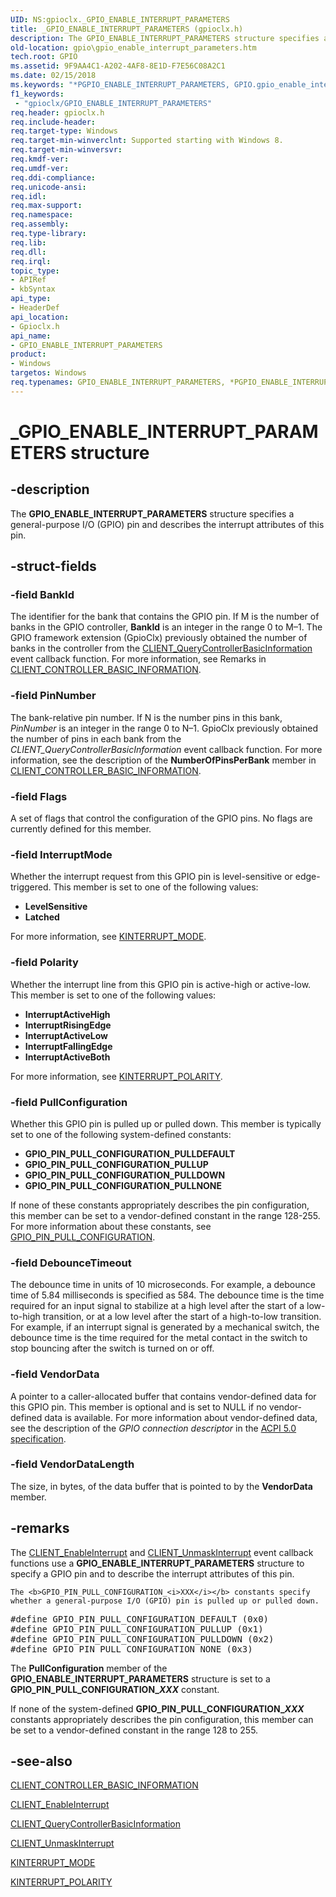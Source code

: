 ```yaml
---
UID: NS:gpioclx._GPIO_ENABLE_INTERRUPT_PARAMETERS
title: _GPIO_ENABLE_INTERRUPT_PARAMETERS (gpioclx.h)
description: The GPIO_ENABLE_INTERRUPT_PARAMETERS structure specifies a general-purpose I/O (GPIO) pin and describes the interrupt attributes of this pin.
old-location: gpio\gpio_enable_interrupt_parameters.htm
tech.root: GPIO
ms.assetid: 9F9AA4C1-A202-4AF8-8E1D-F7E56C08A2C1
ms.date: 02/15/2018
ms.keywords: "*PGPIO_ENABLE_INTERRUPT_PARAMETERS, GPIO.gpio_enable_interrupt_parameters, GPIO_ENABLE_INTERRUPT_PARAMETERS, GPIO_ENABLE_INTERRUPT_PARAMETERS structure [Parallel Ports], PGPIO_ENABLE_INTERRUPT_PARAMETERS, PGPIO_ENABLE_INTERRUPT_PARAMETERS structure pointer [Parallel Ports], _GPIO_ENABLE_INTERRUPT_PARAMETERS, gpioclx/GPIO_ENABLE_INTERRUPT_PARAMETERS, gpioclx/PGPIO_ENABLE_INTERRUPT_PARAMETERS"
f1_keywords:
 - "gpioclx/GPIO_ENABLE_INTERRUPT_PARAMETERS"
req.header: gpioclx.h
req.include-header: 
req.target-type: Windows
req.target-min-winverclnt: Supported starting with Windows 8.
req.target-min-winversvr: 
req.kmdf-ver: 
req.umdf-ver: 
req.ddi-compliance: 
req.unicode-ansi: 
req.idl: 
req.max-support: 
req.namespace: 
req.assembly: 
req.type-library: 
req.lib: 
req.dll: 
req.irql: 
topic_type:
- APIRef
- kbSyntax
api_type:
- HeaderDef
api_location:
- Gpioclx.h
api_name:
- GPIO_ENABLE_INTERRUPT_PARAMETERS
product:
- Windows
targetos: Windows
req.typenames: GPIO_ENABLE_INTERRUPT_PARAMETERS, *PGPIO_ENABLE_INTERRUPT_PARAMETERS
---
```


# _GPIO_ENABLE_INTERRUPT_PARAMETERS structure


## -description


The <b>GPIO_ENABLE_INTERRUPT_PARAMETERS</b> structure specifies a general-purpose I/O (GPIO) pin and describes the interrupt attributes of this pin.


## -struct-fields




### -field BankId

The identifier for the bank that contains the GPIO pin. If M is the number of banks in the GPIO controller, <b>BankId</b> is an integer in the range 0 to M–1. The GPIO framework extension (GpioClx) previously obtained the number of banks in the controller from the <a href="https://docs.microsoft.com/windows-hardware/drivers/ddi/gpioclx/nc-gpioclx-gpio_client_query_controller_basic_information">CLIENT_QueryControllerBasicInformation</a> event callback function. For more information, see Remarks in <a href="https://docs.microsoft.com/windows-hardware/drivers/ddi/gpioclx/ns-gpioclx-_client_controller_basic_information">CLIENT_CONTROLLER_BASIC_INFORMATION</a>.


### -field PinNumber

The bank-relative pin number. If N is the number pins in this bank, <i>PinNumber</i> is an integer in the range 0 to N–1. GpioClx previously obtained the number of pins in each bank from the <i>CLIENT_QueryControllerBasicInformation</i> event callback function. For more information, see the description of the <b>NumberOfPinsPerBank</b> member in <a href="https://docs.microsoft.com/windows-hardware/drivers/ddi/gpioclx/ns-gpioclx-_client_controller_basic_information">CLIENT_CONTROLLER_BASIC_INFORMATION</a>.


### -field Flags

A set of flags that control the configuration of the GPIO pins. No flags are currently defined for this member.


### -field InterruptMode

Whether the interrupt request from this GPIO pin is level-sensitive or edge-triggered. This member is set to one of the following values:

<ul>
<li><b>LevelSensitive</b></li>
<li><b>Latched</b></li>
</ul>
For more information, see <a href="https://docs.microsoft.com/windows-hardware/drivers/ddi/wdm/ne-wdm-_kinterrupt_mode">KINTERRUPT_MODE</a>.


### -field Polarity

Whether the interrupt line from this GPIO pin is active-high or active-low. This member is set to one of the following values:

<ul>
<li><b>InterruptActiveHigh</b></li>
<li><b>InterruptRisingEdge</b></li>
<li><b>InterruptActiveLow</b></li>
<li><b>InterruptFallingEdge</b></li>
<li><b>InterruptActiveBoth</b></li>
</ul>
For more information, see <a href="https://docs.microsoft.com/windows-hardware/drivers/ddi/wdm/ne-wdm-_kinterrupt_polarity">KINTERRUPT_POLARITY</a>.


### -field PullConfiguration

Whether this GPIO pin is pulled up or pulled down. This member is typically set to one of the following system-defined constants:

<ul>
<li><b>GPIO_PIN_PULL_CONFIGURATION_PULLDEFAULT</b></li>
<li><b>GPIO_PIN_PULL_CONFIGURATION_PULLUP</b></li>
<li><b>GPIO_PIN_PULL_CONFIGURATION_PULLDOWN</b></li>
<li><b>GPIO_PIN_PULL_CONFIGURATION_PULLNONE</b></li>
</ul>
If none of these constants appropriately describes the pin configuration, this member can be set to a vendor-defined constant in the range 128-255. For more information about these constants, see <a href="https://docs.microsoft.com/windows-hardware/drivers/ddi/gpioclx/ns-gpioclx-_gpio_enable_interrupt_parameters">GPIO_PIN_PULL_CONFIGURATION</a>.


### -field DebounceTimeout

The debounce time in units of 10 microseconds. For example, a debounce time of 5.84 milliseconds is specified as 584. The debounce time is the time required for an input signal to stabilize at a high level after the start of a low-to-high transition, or at a low level after the start of a high-to-low transition. For example, if an interrupt signal is generated by a mechanical switch, the debounce time is the time required for the metal contact in the switch to stop bouncing after the switch is turned on or off.


### -field VendorData

A pointer to a caller-allocated buffer that contains vendor-defined data for this GPIO pin. This member is optional and is set to NULL if no vendor-defined data is available. For more information about vendor-defined data, see the description of the <i>GPIO connection descriptor</i> in the [ACPI 5.0 specification](https://uefi.org/specifications).


### -field VendorDataLength

The size, in bytes, of the data buffer that is pointed to by the <b>VendorData</b> member.


## -remarks



The <a href="https://docs.microsoft.com/windows-hardware/drivers/ddi/gpioclx/nc-gpioclx-gpio_client_enable_interrupt">CLIENT_EnableInterrupt</a> and <a href="https://docs.microsoft.com/windows-hardware/drivers/ddi/gpioclx/nc-gpioclx-gpio_client_unmask_interrupt">CLIENT_UnmaskInterrupt</a> event callback functions use a <b>GPIO_ENABLE_INTERRUPT_PARAMETERS</b> structure to specify a GPIO pin and to describe the interrupt attributes of this pin.


    The <b>GPIO_PIN_PULL_CONFIGURATION_<i>XXX</i></b> constants specify whether a general-purpose I/O (GPIO) pin is pulled up or pulled down.
   


<pre class="syntax">#define GPIO_PIN_PULL_CONFIGURATION_DEFAULT (0x0)
#define GPIO_PIN_PULL_CONFIGURATION_PULLUP (0x1)
#define GPIO_PIN_PULL_CONFIGURATION_PULLDOWN (0x2)
#define GPIO_PIN_PULL_CONFIGURATION_NONE (0x3)</pre>




The <b>PullConfiguration</b> member of the <b>GPIO_ENABLE_INTERRUPT_PARAMETERS</b> structure is set to a <b>GPIO_PIN_PULL_CONFIGURATION_<i>XXX</i></b> constant.

If none of the system-defined <b>GPIO_PIN_PULL_CONFIGURATION_<i>XXX</i></b> constants appropriately describes the pin configuration, this member can be set to a vendor-defined constant in the range 128 to 255.




## -see-also




<a href="https://docs.microsoft.com/windows-hardware/drivers/ddi/gpioclx/ns-gpioclx-_client_controller_basic_information">CLIENT_CONTROLLER_BASIC_INFORMATION</a>



<a href="https://docs.microsoft.com/windows-hardware/drivers/ddi/gpioclx/nc-gpioclx-gpio_client_enable_interrupt">CLIENT_EnableInterrupt</a>



<a href="https://docs.microsoft.com/windows-hardware/drivers/ddi/gpioclx/nc-gpioclx-gpio_client_query_controller_basic_information">CLIENT_QueryControllerBasicInformation</a>



<a href="https://docs.microsoft.com/windows-hardware/drivers/ddi/gpioclx/nc-gpioclx-gpio_client_unmask_interrupt">CLIENT_UnmaskInterrupt</a>



<a href="https://docs.microsoft.com/windows-hardware/drivers/ddi/wdm/ne-wdm-_kinterrupt_mode">KINTERRUPT_MODE</a>



<a href="https://docs.microsoft.com/windows-hardware/drivers/ddi/wdm/ne-wdm-_kinterrupt_polarity">KINTERRUPT_POLARITY</a>
 

 

